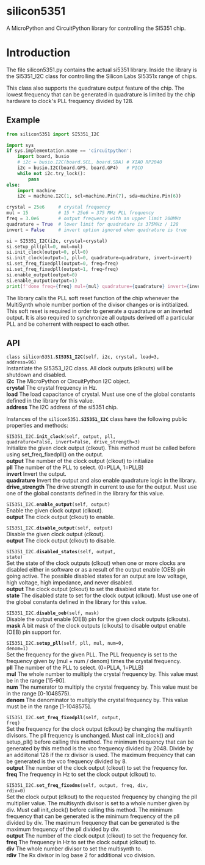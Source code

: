 
# silicon5351

A MicroPython and CircuitPython library for controlling the SI5351 chip.

# Introduction

The file silicon5351.py contains the actual si5351 library. Inside the library
is the SI5351\_I2C class for controlling the Silicon Labs SI5351x range of chips.

This class also supports the quadrature output feature of the chip.  The lowest 
frequency that can be generated in quadrature is limited by the chip hardware 
to clock's PLL frequency divided by 128.

## Example

```python
from silicon5351 import SI5351_I2C

import sys
if sys.implementation.name == 'circuitpython':
    import board, busio
    # i2c = busio.I2C(board.SCL, board.SDA) # XIAO RP2040
    i2c = busio.I2C(board.GP5, board.GP4)   # PICO
    while not i2c.try_lock():
        pass
else:
    import machine
    i2c = machine.I2C(1, scl=machine.Pin(7), sda=machine.Pin(6))

crystal = 25e6     # crystal frequency
mul = 15           # 15 * 25e6 = 375 MHz PLL frequency
freq = 3.0e6       # output frequency with an upper limit 200MHz
quadrature = True  # lower limit for quadrature is 375MHz / 128
invert = False     # invert option ignored when quadrature is true

si = SI5351_I2C(i2c, crystal=crystal)
si.setup_pll(pll=0, mul=mul)
si.init_clock(output=0, pll=0)
si.init_clock(output=1, pll=0, quadrature=quadrature, invert=invert)
si.set_freq_fixedpll(output=0, freq=freq) 
si.set_freq_fixedpll(output=1, freq=freq) 
si.enable_output(output=0)
si.enable_output(output=1)
print(f'done freq={freq} mul={mul} quadrature={quadrature} invert={invert}')
```
The library calls the PLL soft reset function 
of the chip whenever the MultiSynth whole number portion
of the divisor changes or is intitialized.
This soft reset is required in order to generate a quadrature
or an inverted output.  It is also required to synchronize all outputs 
derived off a particular PLL and be coherrent with respect to each other.

## API

<code>class silicon5351.<b>SI5351\_I2C</b>(self, i2c, crystal, load=3, address=96)</code>  
Instantiate the SI5353\_I2C class.  All clock outputs
(clkouts) will be shutdown and disabled.  
**i2c** The MicroPython or CircuitPython I2C object.  
**crystal** The crystal frequency in Hz.  
**load** The load capacitance of crystal.  Must use one of         the global constants defined in the library for this value.  
**address** The I2C address of the si5351 chip.  

Instances of the <code>silicon5351.<b>SI5351\_I2C</b></code> class have the following public properties and methods:   

<code>SI5351\_I2C.<b>init\_clock</b>(self, output, pll, quadrature=False, invert=False, drive\_strength=3)</code>  
Initialize the given clock output (clkout).
This method must be called before using set\_freq\_fixedpll() on
the output.  
**output** The number of the clock output (clkout) to initialize   
**pll** The number of the PLL to select. (0=PLLA, 1=PLLB)  
**invert** Invert the output.  
**quadrature** Invert the output and also enable quadrature         logic in the library.  
**drive\_strength** The drive strength in current to use         for the output. Must use one of the global constants defined         in the library for this value.  

<code>SI5351\_I2C.<b>enable\_output</b>(self, output)</code>  
Enable the given clock output (clkout).  
**output** The clock output (clkout) to enable.  

<code>SI5351\_I2C.<b>disable\_output</b>(self, output)</code>  
Disable the given clock output (clkout).  
**output** The clock output (clkout) to disable.  

<code>SI5351\_I2C.<b>disabled\_states</b>(self, output, state)</code>  
Set the state of the clock outputs (clkout) when one
or more clocks are disabled either in software or
as a result of the output enable (OEB) pin going active.
The possible disabled states for an output are low voltage, high
voltage, high impedance, and never disabled.  
**output** The clock output (clkout) to set the disabled state for.  
**state** The disabled state to set for the clock         output (clkout).  Must use one of the global constants defined in         the library for this value.  

<code>SI5351\_I2C.<b>disable\_oeb</b>(self, mask)</code>  
Disable the output enable (OEB) pin for the given
clock outputs (clkouts).  
**mask** A bit mask of the clock outputs (clkouts) to disable         output enable (OEB) pin support for.  

<code>SI5351\_I2C.<b>setup\_pll</b>(self, pll, mul, num=0, denom=1)</code>  
Set the frequency for the given PLL.
The PLL frequency is set to the frequency given by
(mul + num / denom) times the crystal frequency.  
**pll** The number of the PLL to select. (0=PLLA, 1=PLLB)  
**mul** The whole number to multiply the crystal frequency         by.  This value must be in the range [15-90].  
**num** The numerator to multiply the crystal frequency         by. This value must be in the range [0-1048575).  
**denom** The denominator to multiply the crystal         frequency by. This value must be in the range [1-1048575].  

<code>SI5351\_I2C.<b>set\_freq\_fixedpll</b>(self, output, freq)</code>  
Set the frequency for the clock output (clkout) by changing
the multisynth divisors.  The pll frequency is unchanged.
Must call init\_clock() and setup\_pll() before calling this method.
The minimum frequency that can be generated by this method is
the vco frequency divided by 2048.  Divide by an addiitonal 128
if the rx divisor is used.  The maximum frequency that can be
generated is the vco frequency divided by 8.  
**output** The number of the clock output (clkout) to         set the frequency for.  
**freq** The frequency in Hz to set the clock output (clkout) to.  

<code>SI5351\_I2C.<b>set\_freq\_fixedms</b>(self, output, freq, div, rdiv=0)</code>  
Set the clock output (clkout) to the requested frequency by
changing the pll multiplier value.  The multisynth divisor is
set to a whole number given by div.  Must call init\_clock()
before calling this method.  The minimum frequency that can be
generated is the minimum frequency of the pll divided by div.
The maximum frequency that can be generated is the maximum
frequency of the pll divided by div.  
**output** The number of the clock output (clkout) to         set the frequency for.  
**freq** The frequency in Hz to set the clock output (clkout) to.  
**div** The whole number divisor to set the multisynth to.  
**rdiv** The Rx divisor in log base 2 for additional vco division.  


